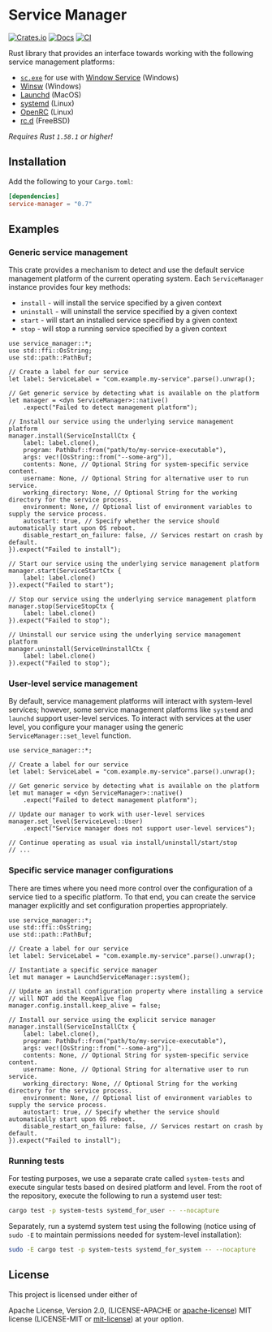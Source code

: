 # Service Manager

[![Crates.io][crates_img]][crates_lnk]
[![Docs][docs_img]][docs_lnk]
[![CI][ci_img]][ci_lnk]

[ci_img]: https://github.com/chipsenkbeil/service-manager-rs/actions/workflows/ci.yml/badge.svg
[ci_lnk]: https://github.com/chipsenkbeil/service-manager-rs/actions/workflows/ci.yml

[crates_img]: https://img.shields.io/crates/v/service-manager.svg
[crates_lnk]: https://crates.io/crates/service-manager

[docs_img]: https://docs.rs/service-manager/badge.svg
[docs_lnk]: https://docs.rs/service-manager

Rust library that provides an interface towards working with the
following service management platforms:

* [`sc.exe`](https://docs.microsoft.com/en-us/previous-versions/windows/it-pro/windows-server-2012-r2-and-2012/cc754599(v=ws.11)) for use with [Window Service](https://en.wikipedia.org/wiki/Windows_service) (Windows)
* [Winsw](https://github.com/winsw/winsw) (Windows)
* [Launchd](https://en.wikipedia.org/wiki/Launchd) (MacOS)
* [systemd](https://en.wikipedia.org/wiki/Systemd) (Linux)
* [OpenRC](https://en.wikipedia.org/wiki/OpenRC) (Linux)
* [rc.d](https://en.wikipedia.org/wiki/Init#Research_Unix-style/BSD-style) (FreeBSD)

_Requires Rust `1.58.1` or higher!_

## Installation

Add the following to your `Cargo.toml`:

```toml
[dependencies]
service-manager = "0.7"
```

## Examples

### Generic service management

This crate provides a mechanism to detect and use the default service
management platform of the current operating system. Each `ServiceManager`
instance provides four key methods:

* `install` - will install the service specified by a given context
* `uninstall` - will uninstall the service specified by a given context
* `start` - will start an installed service specified by a given context
* `stop` - will stop a running service specified by a given context

```rust,no_run
use service_manager::*;
use std::ffi::OsString;
use std::path::PathBuf;

// Create a label for our service
let label: ServiceLabel = "com.example.my-service".parse().unwrap();

// Get generic service by detecting what is available on the platform
let manager = <dyn ServiceManager>::native()
    .expect("Failed to detect management platform");

// Install our service using the underlying service management platform
manager.install(ServiceInstallCtx {
    label: label.clone(),
    program: PathBuf::from("path/to/my-service-executable"),
    args: vec![OsString::from("--some-arg")],
    contents: None, // Optional String for system-specific service content.
    username: None, // Optional String for alternative user to run service.
    working_directory: None, // Optional String for the working directory for the service process.
    environment: None, // Optional list of environment variables to supply the service process.
    autostart: true, // Specify whether the service should automatically start upon OS reboot.
    disable_restart_on_failure: false, // Services restart on crash by default.
}).expect("Failed to install");

// Start our service using the underlying service management platform
manager.start(ServiceStartCtx {
    label: label.clone()
}).expect("Failed to start");

// Stop our service using the underlying service management platform
manager.stop(ServiceStopCtx {
    label: label.clone()
}).expect("Failed to stop");

// Uninstall our service using the underlying service management platform
manager.uninstall(ServiceUninstallCtx {
    label: label.clone()
}).expect("Failed to stop");
```

### User-level service management

By default, service management platforms will interact with system-level
services; however, some service management platforms like `systemd` and
`launchd` support user-level services. To interact with services at the
user level, you configure your manager using the generic
`ServiceManager::set_level` function.

```rust,no_run
use service_manager::*;

// Create a label for our service
let label: ServiceLabel = "com.example.my-service".parse().unwrap();

// Get generic service by detecting what is available on the platform
let mut manager = <dyn ServiceManager>::native()
    .expect("Failed to detect management platform");

// Update our manager to work with user-level services
manager.set_level(ServiceLevel::User)
    .expect("Service manager does not support user-level services");

// Continue operating as usual via install/uninstall/start/stop
// ...
```

### Specific service manager configurations

There are times where you need more control over the configuration of a
service tied to a specific platform. To that end, you can create the service
manager explicitly and set configuration properties appropriately.

```rust,no_run
use service_manager::*;
use std::ffi::OsString;
use std::path::PathBuf;

// Create a label for our service
let label: ServiceLabel = "com.example.my-service".parse().unwrap();

// Instantiate a specific service manager
let mut manager = LaunchdServiceManager::system();

// Update an install configuration property where installing a service
// will NOT add the KeepAlive flag
manager.config.install.keep_alive = false;

// Install our service using the explicit service manager
manager.install(ServiceInstallCtx {
    label: label.clone(),
    program: PathBuf::from("path/to/my-service-executable"),
    args: vec![OsString::from("--some-arg")],
    contents: None, // Optional String for system-specific service content.
    username: None, // Optional String for alternative user to run service.
    working_directory: None, // Optional String for the working directory for the service process.
    environment: None, // Optional list of environment variables to supply the service process.
    autostart: true, // Specify whether the service should automatically start upon OS reboot.
    disable_restart_on_failure: false, // Services restart on crash by default.
}).expect("Failed to install");
```

### Running tests

For testing purposes, we use a separate crate called `system-tests` and
execute singular tests based on desired platform and level. From the root of
the repository, execute the following to run a systemd user test:

```bash
cargo test -p system-tests systemd_for_user -- --nocapture
```

Separately, run a systemd system test using the following (notice using of
`sudo -E` to maintain permissions needed for system-level installation):

```bash
sudo -E cargo test -p system-tests systemd_for_system -- --nocapture
```

## License

This project is licensed under either of

Apache License, Version 2.0, (LICENSE-APACHE or
[apache-license][apache-license]) MIT license (LICENSE-MIT or
[mit-license][mit-license]) at your option.

[apache-license]: http://www.apache.org/licenses/LICENSE-2.0
[mit-license]: http://opensource.org/licenses/MIT
